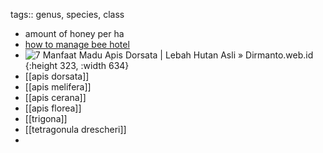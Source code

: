 tags:: genus, species, class

- amount of honey per ha
- [how to manage bee hotel](https://content.ces.ncsu.edu/how-to-manage-a-successful-bee-hotel)
- ![7 Manfaat Madu Apis Dorsata | Lebah Hutan Asli » Dirmanto.web.id](https://dirmanto.web.id/wp-content/uploads/2020/09/lebah-jenis-apis-dorsata-1024x509.jpg){:height 323, :width 634}
- [[apis dorsata]]
- [[apis melifera]]
- [[apis cerana]]
- [[apis florea]]
- [[trigona]]
- [[tetragonula drescheri]]
-